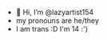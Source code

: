 - 👋 Hi, I’m @lazyartist154
- my pronouns are he/they
- I am trans :D
I'm 14 :')

<!---
Max/Maxwell is a ✨ special ✨ repository because its `README.md` (this file) appears on your GitHub profile.
You can click the Preview link to take a look at your changes
